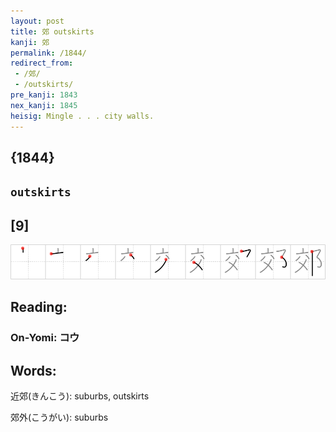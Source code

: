 ```yaml
---
layout: post
title: 郊 outskirts
kanji: 郊
permalink: /1844/
redirect_from:
 - /郊/
 - /outskirts/
pre_kanji: 1843
nex_kanji: 1845
heisig: Mingle . . . city walls.
---
```


## {1844}

## `outskirts`

## [9]

<div class="stroke"><img src="../images/E9838A.png" /></div>

## Reading:

### On-Yomi: コウ

## Words:

近郊(きんこう): suburbs, outskirts

郊外(こうがい): suburbs
